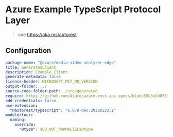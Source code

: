 # Azure Example TypeScript Protocol Layer

> see https://aka.ms/autorest

## Configuration

```yaml
package-name: "@azure/media-video-analyzer-edge"
title: GeneratedClient
description: Example Client
generate-metadata: false
license-header: MICROSOFT_MIT_NO_VERSION
output-folder: ../
source-code-folder-path: ./src/generated
require: https://github.com/Azure/azure-rest-api-specs/blob/55b3e2d075398ec62f9322829494ff6a4323e299/specification/videoanalyzer/data-plane/readme.md
add-credentials: false
use-extension:
  "@autorest/typescript": "6.0.0-dev.20210223.1"
modelerfour:
  naming:
    override:
      "@type": $DO_NOT_NORMALIZE$@type
```

<!-- modelerfour:
  naming:
    override:
      type: \@type  -->

